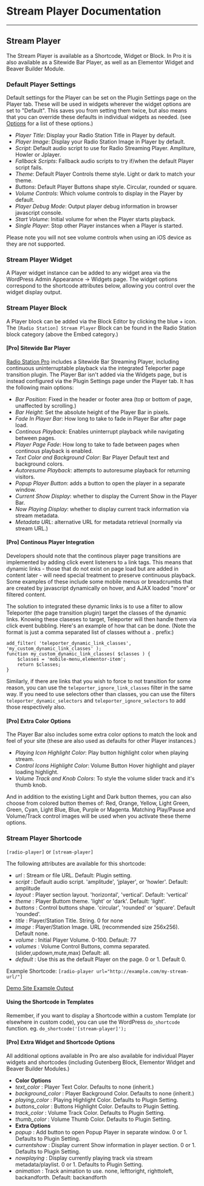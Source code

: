 # Stream Player Documentation

***


## Stream Player

The Stream Player is available as a Shortcode, Widget or Block. In Pro it is also available as a Sitewide Bar Player, as well as an Elementor Widget and Beaver Builder Module.

### Default Player Settings

Default settings for the Player can be set on the Plugin Settings page on the Player tab. These will be used in widgets wherever the widget options are set to "Default". This saves you from setting them twice, but also means that you can override these defaults in individual widgets as needed. (see [Options](./Options.md#player) for a list of these options.)

* *Player Title*: Display your Radio Station Title in Player by default.
* *Player Image*: Display your Radio Station Image in Player by default.
* *Script*: Default audio script to use for Radio Streaming Player. Ampliture, Howler or Jplayer.
* *Fallback Scripts*: Fallback audio scripts to try if/when the default Player script fails.
* *Theme*: Default Player Controls theme style. Light or dark to match your theme.
* *Buttons*: Default Player Buttons shape style. Circular, rounded or square.
* *Volume Controls*: Which volume controls to display in the Player by default.
* *Player Debug Mode*: Output player debug information in browser javascript console.
* *Start Volume*: Initial volume for when the Player starts playback.
* *Single Player*: Stop other Player instances when a Player is started.

Please note you will not see volume controls when using an iOS device as they are not supported.

### Stream Player Widget

A Player widget instance can be added to any widget area via the WordPress Admin Appearance -> Widgets page. The widget options correspond to the shortcode attributes below, allowing you control over the widget display output.

### Stream Player Block

A Player block can be added via the Block Editor by clicking the blue + icon. The `[Radio Station] Stream Player` Block can be found in the Radio Station block category (above the Embed category.)

#### [Pro] Sitewide Bar Player

[Radio Station Pro](https://radiostation.pro) includes a Sitewide Bar Streaming Player, including continuous uninterruptable playback via the integrated Teleporter page transition plugin. The Player Bar isn't added via the Widgets page, but is instead configured via the Plugin Settings page under the Player tab. It has the following main options:

* *Bar Position*: Fixed in the header or footer area (top or bottom of page, unaffected by scrolling.)
* *Bar Height*: Set the absolute height of the Player Bar in pixels.
* *Fade In Player Bar*: How long to take to fade in Player Bar after page load.
* *Continous Playback*: Enables uninterrupt playback while navigating between pages.
* *Player Page Fade*: How long to take to fade between pages when continous playback is enabled.
* *Text Color and Background Color*: Bar Player Default text and background colors.
* *Autoresume Playback*: attempts to autoresume playback for returning visitors.
* *Popup Player Button*: adds a button to open the player in a separate window.
* *Current Show Display*: whether to display the Current Show in the Player Bar.
* *Now Playing Display*: whether to display current track information via stream metadata.
* *Metadata URL*: alternative URL for metadata retrieval (normally via stream URL.)

#### [Pro] Continous Player Integration

Developers should note that the continous player page transitions are implemented by adding click event listeners to `a` link tags. This means that dynamic links - those that do not exist on page load but are added in content later - will need special treatment to preserve continuous playback. Some examples of these include some mobile menus or breadcrumbs that are created by javascript dynamically on hover, and AJAX loaded "more" or filtered content. 

The solution to integrated these dynamic links is to use a filter to allow Teleporter (the page transition plugin) target the classes of the dynamic links. Knowing these claseses to target, Teleporter will then handle them via click event bubbling. Here's an example of how that can be done. (Note the format is just a comma separated list of classes without a `.` prefix:)

```
add_filter( 'teleporter_dynamic_link_classes', 'my_custom_dynamic_link_classes' );
function my_custom_dynamic_link_classes( $classes ) {
    $classes = 'mobile-menu,elementor-item';
    return $classes;
}
```

Similarly, if there are links that you wish to force to not transition for some reason, you can use the `teleporter_ignore_link_classes` filter in the same way. If you need to use selectors other than classes, you can use the filters `teleporter_dynamic_selectors` and `teleporter_ignore_selectors` to add those respectively also.

#### [Pro] Extra Color Options

The Player Bar also includes some extra color options to match the look and feel of your site (these are also used as defaults for other Player instances.) 

* *Playing Icon Highlight Color*: Play button highlight color when playing stream.
* *Control Icons Highlight Color*: Volume Button Hover highlight and player loading highlight.
* *Volume Track and Knob Colors*: To style the volume slider track and it's thumb knob.
		
And in addition to the existing Light and Dark button themes, you can also choose from colored button themes of: Red, Orange, Yellow, Light Green, Green, Cyan, Light Blue, Blue, Purple or Magenta. Matching Play/Pause and Volume/Track control images will be used when you activate these theme options.

### Stream Player Shortcode

`[radio-player]` or `[stream-player]`

The following attributes are available for this shortcode:

* *url* : Stream or file URL. Default: Plugin setting.
* *script* : Default audio script. 'amplitude', 'jplayer', or 'howler'. Default: amplitude
* *layout* : Player section layout. 'horizontal', 'vertical'. Default: 'vertical'
* *theme* : Player Buttom theme. 'light' or 'dark'. Default: 'light'.
* *buttons* : Control buttons shape. 'circular', 'rounded' or 'square'. Default 'rounded'.
* *title* : Player/Station Title. String. 0 for none
* *image* : Player/Station Image. URL (recommended size 256x256). Default none.
* *volume* : Initial Player Volume. 0-100. Default: 77
* *volumes* : Volume Control Buttons, comma separated. (slider,updown,mute,max) Default: all.
* *default* : Use this as the default Player on the page. 0 or 1. Default 0.

Example Shortcode: `[radio-player url="http://example.com/my-stream-url/"]`

[Demo Site Example Output](https://demo.radiostation.pro/player-shortcode/)

#### Using the Shortcode in Templates

Remember, if you want to display a Shortcode within a custom Template (or elsewhere in custom code), you can use the WordPress `do_shortcode` function. eg. `do_shortcode('[stream-player]');`

#### [Pro] Extra Widget and Shortcode Options

All additional options available in Pro are also available for individual Player widgets and shortcodes (including Gutenberg Block, Elementor Widget and Beaver Builder Modules.) 

* **Color Options**
* *text_color* : Player Text Color. Defaults to none (inherit.)
* *background_color* : Player Background Color. Defaults to none (inherit.)
* *playing_color* : Playing Highlight Color. Defaults to Plugin Setting.
* *buttons_color* : Buttons Highlight Color. Defaults to Plugin Setting.
* *track_color* : Volume Track Color. Defaults to Plugin Setting.
* *thumb_color* : Volume Thumb Color. Defaults to Plugin Setting.
* **Extra Options**
* *popup* : Add button to open Popup Player in separate window. 0 or 1. Defaults to Plugin Setting.
* *currentshow* : Display current Show information in player section. 0 or 1. Defaults to Plugin Setting.
* *nowplaying* : Display currently playing track via stream metadata/playlist. 0 or 1. Defaults to Plugin Setting.
* *animation* : Track animation to use. none, lefttoright, righttoleft, backandforth. Default: backandforth

